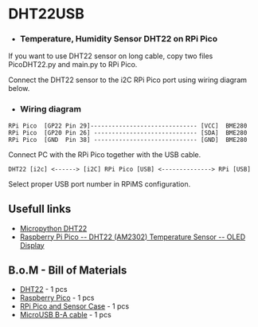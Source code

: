 # DHT22USB

- ### Temperature, Humidity Sensor DHT22 on RPi Pico
If you want to use DHT22 sensor on long cable, copy two files PicoDHT22.py and main.py to RPi Pico.

Connect the DHT22 sensor to the i2C RPi Pico port using wiring diagram below.

 - ### Wiring diagram
```
RPi Pico  [GP22 Pin 29]------------------------------ [VCC]  BME280
RPi Pico  [GP20 Pin 26] ----------------------------- [SDA]  BME280
RPi Pico  [GND  Pin 38] ----------------------------- [GND]  BME280
```
Connect PC with the RPi Pico together with the USB cable.
```
DHT22 [i2c] <------> [i2C] RPi Pico [USB] <--------------> RPi [USB]
```

Select proper USB port number in RPiMS configuration.

## Usefull links

* [Micropython DHT22](https://github.com/danjperron/PicoDHT22/blob/main/DHT22.py)
* [Raspberry Pi Pico -- DHT22 (AM2302) Temperature Sensor -- OLED Display](https://www.instructables.com/Raspberry-Pi-Pico-DHT22-AM2302-Temperature-Sensor-/)

## B.o.M - Bill of Materials

* [DHT22](https://botland.store/multifunctional-sensors/4920-temperature-and-humidity-sensor-dht22-am2302-module-cables-waveshare-11092-5903351242479.html) - 1 pcs
* [Raspberry Pico](https://botland.store/raspberry-pi-pico-modules-and-kits/18767-raspberry-pi-pico-rp2040-arm-cortex-m0-0617588405587.html) - 1 pcs
* [RPi Pico and Sensor Case](https://www.tme.eu/pl/en/details/pp73g/enclosures-for-alarms-and-sensors/supertronic/) - 1 pcs
* [MicroUSB B-A cable](https://botland.store/usb-20-cables/6417-microusb-b-a-cable-in-white-braid-esperanza-eb181w-2m-5901299920107.html) - 1 pcs
